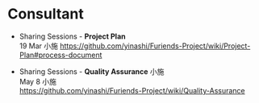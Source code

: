 # Consultant


- Sharing Sessions - **Project Plan**   
19 Mar 小施
https://github.com/yinashi/Furiends-Project/wiki/Project-Plan#process-document


- Sharing Sessions - **Quality Assurance** 小施  
May 8 小施  
https://github.com/yinashi/Furiends-Project/wiki/Quality-Assurance
